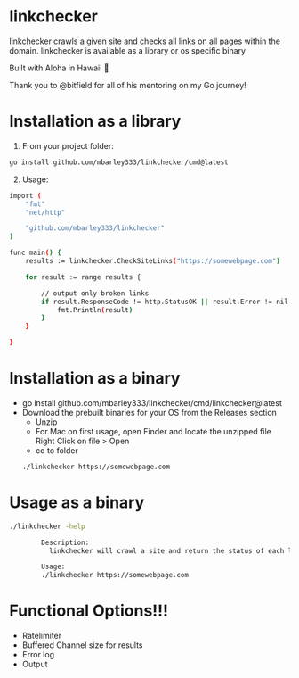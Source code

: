 # linkchecker

linkchecker crawls a given site and checks all links on all pages within the domain.  linkchecker is available as a library or os specific binary

Built with Aloha in Hawaii 🌊

Thank you to @bitfield for all of his mentoring on my Go journey!


# Installation as a library
1) From your project folder:
```bash
go install github.com/mbarley333/linkchecker/cmd@latest
```
2) Usage:
```bash
import (
	"fmt"
	"net/http"

	"github.com/mbarley333/linkchecker"
)

func main() {
	results := linkchecker.CheckSiteLinks("https://somewebpage.com")

	for result := range results {

		// output only broken links
		if result.ResponseCode != http.StatusOK || result.Error != nil {
			fmt.Println(result)
		}
	}

}
```

# Installation as a binary
* go install github.com/mbarley333/linkchecker/cmd/linkchecker@latest
* Download the prebuilt binaries for your OS from the Releases section
  * Unzip
  * For Mac on first usage, open Finder and locate the unzipped file
	  Right Click on file > Open
  * cd to folder
  ```bash
  ./linkchecker https://somewebpage.com
  ```

# Usage as a binary
```bash
./linkchecker -help

        Description:
          linkchecker will crawl a site and return the status of each link on the site

        Usage:
        ./linkchecker https://somewebpage.com

```


# Functional Options!!!
* Ratelimiter
* Buffered Channel size for results
* Error log
* Output
